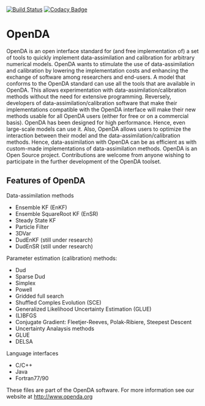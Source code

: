 [![Build Status](https://travis-ci.org/OpenDA-Association/OpenDA.svg?branch=master)](https://travis-ci.org/OpenDA-Association/OpenDA)
[![Codacy Badge](https://api.codacy.com/project/badge/Grade/465833e082b54b279105a280b36c75b8)](https://www.codacy.com/gh/OpenDA-Association/OpenDA?utm_source=github.com&amp;utm_medium=referral&amp;utm_content=OpenDA-Association/OpenDA&amp;utm_campaign=Badge_Grade)
# OpenDA

OpenDA is an open interface standard for (and free implementation of) a set of tools to quickly implement data-assimilation and calibration for arbitrary numerical models. OpenDA wants to stimulate the use of data-assimilation and calibration by lowering the implementation costs and enhancing the exchange of software among researchers and end-users.
A model that conforms to the OpenDA standard can use all the tools that are available in OpenDA. This allows experimentation with data-assimilation/calibration methods without the need for extensive programming. Reversely, developers of data-assimilation/calibration software that make their implementations compatible with the OpenDA interface will make their new methods usable for all OpenDA users (either for free or on a commercial basis).
OpenDA has been designed for high performance. Hence, even large-scale models can use it. Also, OpenDA allows users to optimize the interaction between their model and the data-assimilation/calibration methods. Hence, data-assimilation with OpenDA can be as efficient as with custom-made implementations of data-assimilation methods.
OpenDA is an Open Source project. Contributions are welcome from anyone wishing to participate in the further development of the OpenDA toolset.

## Features of OpenDA

Data-assimilation methods

-  Ensemble KF (EnKF)
-  Ensemble SquareRoot KF (EnSR)
-  Steady State KF
-  Particle Filter
-  3DVar
-  DudEnKF (still under research)
-  DudEnSR (still under research)

Parameter estimation (calibration) methods:

-  Dud
-  Sparse Dud
-  Simplex
-  Powell
-  Gridded full search
-  Shuffled Comples Evolution (SCE)
-  Generalized Likelihood Uncertainty Estimation (GLUE)
-  (L)BFGS
-  Conjugate Gradient: Fleetjer-Reeves, Polak-Ribiere, Steepest Descent
-  Uncertainty Analaysis methods
-  GLUE
-  DELSA

Language interfaces

-  C/C++
-  Java
-  Fortran77/90

These files are part of the OpenDA software. For more information see our website at
http://www.openda.org

